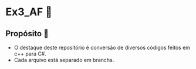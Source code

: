 # Ex3_AF 💞

## Propósito 💪

- O destaque deste repositório é conversão de diversos códigos feitos em c++ para C#. 
- Cada arquivo está separado em branchs.
